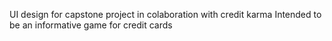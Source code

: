 UI design for capstone project in colaboration with credit karma
Intended to be an informative game for credit cards

